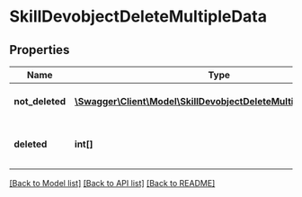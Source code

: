 # SkillDevobjectDeleteMultipleData

## Properties
Name | Type | Description | Notes
------------ | ------------- | ------------- | -------------
**not_deleted** | [**\Swagger\Client\Model\SkillDevobjectDeleteMultipleNotDeleted[]**](SkillDevobjectDeleteMultipleNotDeleted.md) | Errors during process | 
**deleted** | **int[]** | List with successfully deleted items | 

[[Back to Model list]](../README.md#documentation-for-models) [[Back to API list]](../README.md#documentation-for-api-endpoints) [[Back to README]](../README.md)


